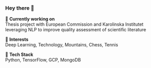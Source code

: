 ### Hey there 👋
🔭 **Currently working on**  
Thesis project with European Commission and Karolinska Institutet leveraging NLP to improve quality assessment of scientific literature 

🌱 **Interests**  
Deep Learning, Technology, Mountains, Chess, Tennis 

🐍 **Tech Stack**  
Python, TensorFlow, GCP, MongoDB
<!--
**giacomomiolo/giacomomiolo** is a ✨ _special_ ✨ repository because its `README.md` (this file) appears on your GitHub profile.


